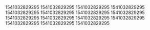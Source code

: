 1541032829295
1541032829295
1541032829295
1541032829295
1541032829295
1541032829295
1541032829295
1541032829295
1541032829295
1541032829295
1541032829295
1541032829295
1541032829295
1541032829295
1541032829295
